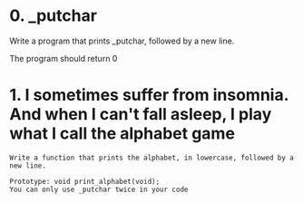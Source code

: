 # 0. _putchar

Write a program that prints _putchar, followed by a new line.

The program should return 0

# 1. I sometimes suffer from insomnia. And when I can't fall asleep, I play what I call the alphabet game
	Write a function that prints the alphabet, in lowercase, followed by a new line.

	Prototype: void print_alphabet(void);
	You can only use _putchar twice in your code

